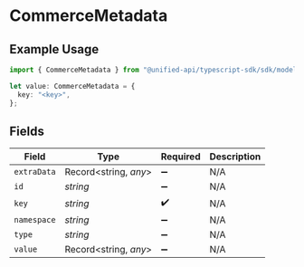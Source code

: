 # CommerceMetadata

## Example Usage

```typescript
import { CommerceMetadata } from "@unified-api/typescript-sdk/sdk/models/shared";

let value: CommerceMetadata = {
  key: "<key>",
};
```

## Fields

| Field                 | Type                  | Required              | Description           |
| --------------------- | --------------------- | --------------------- | --------------------- |
| `extraData`           | Record<string, *any*> | :heavy_minus_sign:    | N/A                   |
| `id`                  | *string*              | :heavy_minus_sign:    | N/A                   |
| `key`                 | *string*              | :heavy_check_mark:    | N/A                   |
| `namespace`           | *string*              | :heavy_minus_sign:    | N/A                   |
| `type`                | *string*              | :heavy_minus_sign:    | N/A                   |
| `value`               | Record<string, *any*> | :heavy_minus_sign:    | N/A                   |